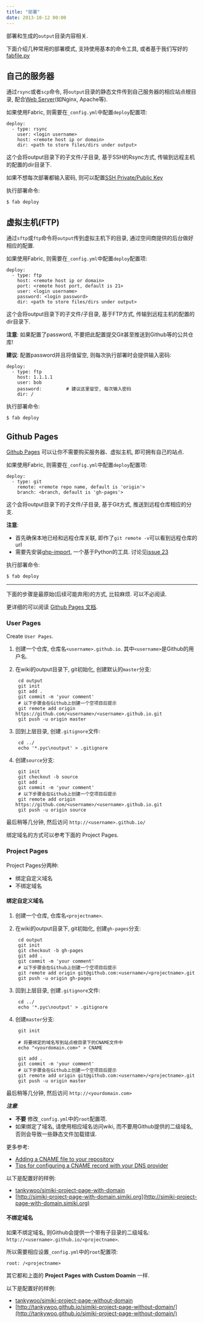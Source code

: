 ```yaml
---
title: "部署"
date: 2013-10-12 00:00
---
```


部署和生成的`output`目录内容相关.

下面介绍几种常用的部署模式, 支持使用基本的命令工具, 或者基于我们写好的[fabfile.py](/zh-docs/usage.html#\_2)

## 自己的服务器 ##

通过`rsync`或者`scp`命令, 将`output`目录的静态文件传到自己服务器的相应站点根目录, 配合[Web Server](https://en.wikipedia.org/wiki/Web_server)(如Nginx, Apache等).

如果使用Fabric, 则需要在`_config.yml`中配置`deploy`配置项:

	deploy:
	  - type: rsync
		user: <login username>
		host: <remote host ip or domain>
		dir: <path to store files/dirs under output>

这个会将output目录下的子文件/子目录, 基于SSH的Rsync方式, 传输到远程主机的配置的dir目录下.

如果不想每次部署都输入密码, 则可以配置[SSH Private/Public Key](https://www.digitalocean.com/community/tutorials/how-to-set-up-ssh-keys--2)

执行部署命令:

	$ fab deploy


## 虚拟主机(FTP) ##

通过`sftp`或`ftp`命令将`output`传到虚拟主机下的目录, 通过空间商提供的后台做好相应的配置.

如果使用Fabric, 则需要在`_config.yml`中配置`deploy`配置项:

	deploy:
	  - type: ftp
		host: <remote host ip or domain>
		port: <remote host port, default is 21>
		user: <login username>
		password: <login password>
		dir: <path to store files/dirs under output>

这个会将output目录下的子文件/子目录, 基于FTP方式, 传输到远程主机的配置的dir目录下.

**注意**: 如果配置了password, 不要把此配置提交Git甚至推送到Github等的公共仓库!

**建议**: 配置password并且将值留空, 则每次执行部署时会提供输入密码:

	deploy:
	  - type: ftp
		host: 1.1.1.1
		user: bob
		password:         # 建议这里留空, 每次输入密码
		dir: /

执行部署命令:

	$ fab deploy


## Github Pages ##

[Github Pages](https://pages.github.com/) 可以让你不需要购买服务器、虚拟主机, 即可拥有自己的站点.

如果使用Fabric, 则需要在`_config.yml`中配置`deploy`配置项:

	deploy:
	  - type: git
		remote: <remote repo name, default is 'origin'>
		branch: <branch, default is 'gh-pages'>

这个会将output目录下的子文件/子目录, 基于Git方式, 推送到远程仓库相应的分支.

**注意**: 

* 首先确保本地已经和远程仓库关联, 即作了`git remote -v`可以看到远程仓库的url
* 需要先安装[ghp-import](https://github.com/davisp/ghp-import), 一个基于Python的工具. 讨论见[issue 23](https://github.com/tankywoo/simiki/issues/23)

执行部署命令:

	$ fab deploy


---

下面的步骤是最原始(后续可能弃用)的方式, 比较麻烦. 可以不必阅读.

更详细的可以阅读 [Github Pages 文档](https://help.github.com/articles/user-organization-and-project-pages).

### User Pages ###

Create `User Pages`.

1. 创建一个仓库, 仓库名`<username>.github.io`. 其中`<username>`是Github的用户名.

2. 在wiki的output目录下, git初始化, 创建默认的`master`分支:

		cd output
		git init
		git add .
		git commit -m 'your comment'
		# 以下步骤会在Github上创建一个空项目后提示
		git remote add origin https://github.com/<username>/<username>.github.io.git
		git push -u origin master

3. 回到上层目录, 创建`.gitignore`文件:

		cd ../
		echo '*.pyc\noutput' > .gitignore

4. 创建`source`分支:

		git init
		git checkout -b source
		git add .
		git commit -m 'your comment'
		# 以下步骤会在Github上创建一个空项目后提示
		git remote add origin https://github.com/<username>/<username>.github.io.git
		git push -u origin source

最后稍等几分钟, 然后访问 `http://<username>.github.io/`

绑定域名的方式可以参考下面的 Project Pages.

### Project Pages ###

Project Pages分两种:

* 绑定自定义域名
* 不绑定域名

#### 绑定自定义域名 ####

1. 创建一个仓库, 仓库名`<projectname>`.

2. 在wiki的output目录下, git初始化, 创建`gh-pages`分支:

		cd output
		git init
		git checkout -b gh-pages
		git add .
		git commit -m 'your comment'
		# 以下步骤会在Github上创建一个空项目后提示
		git remote add origin git@github.com:<username>/<projectname>.git
		git push -u origin gh-pages

3. 回到上层目录, 创建`.gitignore`文件:

		cd ../
		echo '*.pyc\noutput' > .gitignore

4. 创建`master`分支:

		git init

		# 将要绑定的域名写到站点根目录下的CNAME文件中
		echo "<yourdomain.com>" > CNAME

		git add .
		git commit -m 'your comment'
		# 以下步骤会在Github上创建一个空项目后提示
		git remote add origin git@github.com:<username>/<projectname>.git
		git push -u origin master

最后稍等几分钟, 然后访问 `http://<yourdomain.com>`

***注意***:

* **不要** 修改`_config.yml`中的`root`配置项.
* 如果绑定了域名, 请使用相应域名访问wiki, 而不要用Github提供的二级域名, 否则会导致一些静态文件加载错误.

更多参考:

* [Adding a CNAME file to your repository](https://help.github.com/articles/adding-a-cname-file-to-your-repository)
* [Tips for configuring a CNAME record with your DNS provider](https://help.github.com/articles/tips-for-configuring-a-cname-record-with-your-dns-provider)

以下是配置好的样例:

* [tankywoo/simiki-project-page-with-domain](https://github.com/tankywoo/simiki-project-page-with-domain)
* [http://simiki-project-page-with-domain.simiki.org](http://simiki-project-page-with-domain.simiki.org)

#### 不绑定域名 ####

如果不绑定域名, 则Github会提供一个带有子目录的二级域名: `http://<username>.github.io/<projectname>`.

所以需要相应设置`_config.yml`中的`root`配置项:

	root: /<projectname>

其它都和上面的 **Project Pages with Custom Doamin** 一样.

以下是配置好的样例:

* [tankywoo/simiki-project-page-without-domain](https://github.com/tankywoo/simiki-project-page-without-domain)
* [http://tankywoo.github.io/simiki-project-page-without-domain/](http://tankywoo.github.io/simiki-project-page-without-domain/)
